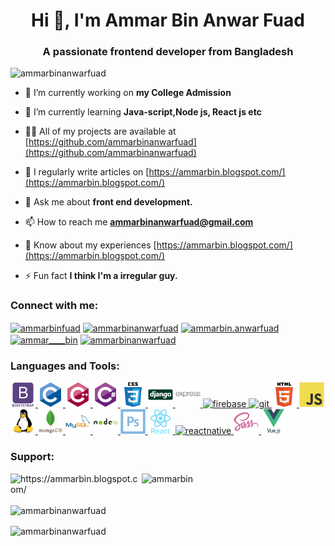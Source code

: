 <h1 align="center">Hi 👋, I'm Ammar Bin Anwar Fuad</h1>
<h3 align="center">A passionate frontend developer from Bangladesh</h3>

<p align="left"> <img src="https://komarev.com/ghpvc/?username=ammarbinanwarfuad&label=Profile%20views&color=0e75b6&style=flat" alt="ammarbinanwarfuad" /> </p>

- 🔭 I’m currently working on **my College Admission**

- 🌱 I’m currently learning **Java-script,Node js, React js etc**

- 👨‍💻 All of my projects are available at [https://github.com/ammarbinanwarfuad](https://github.com/ammarbinanwarfuad)

- 📝 I regularly write articles on [https://ammarbin.blogspot.com/](https://ammarbin.blogspot.com/)

- 💬 Ask me about **front end development.**

- 📫 How to reach me **ammarbinanwarfuad@gmail.com**

- 📄 Know about my experiences [https://ammarbin.blogspot.com/](https://ammarbin.blogspot.com/)

- ⚡ Fun fact **I think I'm a irregular guy.**

<h3 align="left">Connect with me:</h3>
<p align="left">
<a href="https://twitter.com/ammarbinfuad" target="blank"><img align="center" src="https://raw.githubusercontent.com/rahuldkjain/github-profile-readme-generator/master/src/images/icons/Social/twitter.svg" alt="ammarbinfuad" height="30" width="40" /></a>
<a href="https://linkedin.com/in/ammarbinanwarfuad" target="blank"><img align="center" src="https://raw.githubusercontent.com/rahuldkjain/github-profile-readme-generator/master/src/images/icons/Social/linked-in-alt.svg" alt="ammarbinanwarfuad" height="30" width="40" /></a>
<a href="https://fb.com/ammarbin.anwarfuad" target="blank"><img align="center" src="https://raw.githubusercontent.com/rahuldkjain/github-profile-readme-generator/master/src/images/icons/Social/facebook.svg" alt="ammarbin.anwarfuad" height="30" width="40" /></a>
<a href="https://instagram.com/ammar____bin" target="blank"><img align="center" src="https://raw.githubusercontent.com/rahuldkjain/github-profile-readme-generator/master/src/images/icons/Social/instagram.svg" alt="ammar____bin" height="30" width="40" /></a>
<a href="https://codeforces.com/profile/ammarbinanwarfuad" target="blank"><img align="center" src="https://raw.githubusercontent.com/rahuldkjain/github-profile-readme-generator/master/src/images/icons/Social/codeforces.svg" alt="ammarbinanwarfuad" height="30" width="40" /></a>
</p>

<h3 align="left">Languages and Tools:</h3>
<p align="left"> <a href="https://getbootstrap.com" target="_blank" rel="noreferrer"> <img src="https://raw.githubusercontent.com/devicons/devicon/master/icons/bootstrap/bootstrap-plain-wordmark.svg" alt="bootstrap" width="40" height="40"/> </a> <a href="https://www.cprogramming.com/" target="_blank" rel="noreferrer"> <img src="https://raw.githubusercontent.com/devicons/devicon/master/icons/c/c-original.svg" alt="c" width="40" height="40"/> </a> <a href="https://www.w3schools.com/cpp/" target="_blank" rel="noreferrer"> <img src="https://raw.githubusercontent.com/devicons/devicon/master/icons/cplusplus/cplusplus-original.svg" alt="cplusplus" width="40" height="40"/> </a> <a href="https://www.w3schools.com/cs/" target="_blank" rel="noreferrer"> <img src="https://raw.githubusercontent.com/devicons/devicon/master/icons/csharp/csharp-original.svg" alt="csharp" width="40" height="40"/> </a> <a href="https://www.w3schools.com/css/" target="_blank" rel="noreferrer"> <img src="https://raw.githubusercontent.com/devicons/devicon/master/icons/css3/css3-original-wordmark.svg" alt="css3" width="40" height="40"/> </a> <a href="https://www.djangoproject.com/" target="_blank" rel="noreferrer"> <img src="https://raw.githubusercontent.com/devicons/devicon/master/icons/django/django-original.svg" alt="django" width="40" height="40"/> </a> <a href="https://expressjs.com" target="_blank" rel="noreferrer"> <img src="https://raw.githubusercontent.com/devicons/devicon/master/icons/express/express-original-wordmark.svg" alt="express" width="40" height="40"/> </a> <a href="https://firebase.google.com/" target="_blank" rel="noreferrer"> <img src="https://www.vectorlogo.zone/logos/firebase/firebase-icon.svg" alt="firebase" width="40" height="40"/> </a> <a href="https://git-scm.com/" target="_blank" rel="noreferrer"> <img src="https://www.vectorlogo.zone/logos/git-scm/git-scm-icon.svg" alt="git" width="40" height="40"/> </a> <a href="https://www.w3.org/html/" target="_blank" rel="noreferrer"> <img src="https://raw.githubusercontent.com/devicons/devicon/master/icons/html5/html5-original-wordmark.svg" alt="html5" width="40" height="40"/> </a> <a href="https://developer.mozilla.org/en-US/docs/Web/JavaScript" target="_blank" rel="noreferrer"> <img src="https://raw.githubusercontent.com/devicons/devicon/master/icons/javascript/javascript-original.svg" alt="javascript" width="40" height="40"/> </a> <a href="https://www.linux.org/" target="_blank" rel="noreferrer"> <img src="https://raw.githubusercontent.com/devicons/devicon/master/icons/linux/linux-original.svg" alt="linux" width="40" height="40"/> </a> <a href="https://www.mongodb.com/" target="_blank" rel="noreferrer"> <img src="https://raw.githubusercontent.com/devicons/devicon/master/icons/mongodb/mongodb-original-wordmark.svg" alt="mongodb" width="40" height="40"/> </a> <a href="https://www.mysql.com/" target="_blank" rel="noreferrer"> <img src="https://raw.githubusercontent.com/devicons/devicon/master/icons/mysql/mysql-original-wordmark.svg" alt="mysql" width="40" height="40"/> </a> <a href="https://nodejs.org" target="_blank" rel="noreferrer"> <img src="https://raw.githubusercontent.com/devicons/devicon/master/icons/nodejs/nodejs-original-wordmark.svg" alt="nodejs" width="40" height="40"/> </a> <a href="https://www.photoshop.com/en" target="_blank" rel="noreferrer"> <img src="https://raw.githubusercontent.com/devicons/devicon/master/icons/photoshop/photoshop-line.svg" alt="photoshop" width="40" height="40"/> </a> <a href="https://reactjs.org/" target="_blank" rel="noreferrer"> <img src="https://raw.githubusercontent.com/devicons/devicon/master/icons/react/react-original-wordmark.svg" alt="react" width="40" height="40"/> </a> <a href="https://reactnative.dev/" target="_blank" rel="noreferrer"> <img src="https://reactnative.dev/img/header_logo.svg" alt="reactnative" width="40" height="40"/> </a> <a href="https://sass-lang.com" target="_blank" rel="noreferrer"> <img src="https://raw.githubusercontent.com/devicons/devicon/master/icons/sass/sass-original.svg" alt="sass" width="40" height="40"/> </a> <a href="https://vuejs.org/" target="_blank" rel="noreferrer"> <img src="https://raw.githubusercontent.com/devicons/devicon/master/icons/vuejs/vuejs-original-wordmark.svg" alt="vuejs" width="40" height="40"/> </a> </p>

<h3 align="left">Support:</h3>
<p><a href="https://www.buymeacoffee.com/https://ammarbin.blogspot.com/"> <img align="left" src="https://cdn.buymeacoffee.com/buttons/v2/default-yellow.png" height="50" width="210" alt="https://ammarbin.blogspot.com/" /></a><a href="https://ko-fi.com/ammarbin"> <img align="left" src="https://cdn.ko-fi.com/cdn/kofi3.png?v=3" height="50" width="210" alt="ammarbin" /></a></p><br><br>

<p><img align="center" src="https://github-readme-stats.vercel.app/api/top-langs?username=ammarbinanwarfuad&show_icons=true&locale=en&layout=compact" alt="ammarbinanwarfuad" /></p>

<p><img align="center" src="https://github-readme-streak-stats.herokuapp.com/?user=ammarbinanwarfuad&" alt="ammarbinanwarfuad" /></p>

